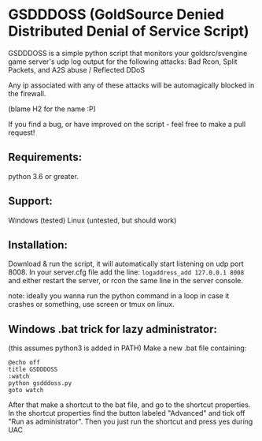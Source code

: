# GSDDDOSS (GoldSource Denied Distributed Denial of Service Script)
GSDDDOSS is a simple python script that monitors your goldsrc/svengine game server's udp log output for the following attacks:
Bad Rcon,
Split Packets,
and A2S abuse / Reflected DDoS

Any ip associated with any of these attacks will be automagically blocked in the firewall.

(blame H2 for the name :P)

If you find a bug, or have improved on the script - feel free to make a pull request!

## Requirements:
python 3.6 or greater.

## Support:
Windows (tested)
Linux (untested, but should work)

## Installation:
Download & run the script, it will automatically start listening on udp port 8008.
In your server.cfg file add the line: ```logaddress_add 127.0.0.1 8008```
and either restart the server, or rcon the same line in the server console.

note: ideally you wanna run the python command in a loop in case it crashes or something, use screen or tmux on linux.

## Windows .bat trick for lazy administrator:
(this assumes python3 is added in PATH)
Make a new .bat file containing:
```
@echo off
title GSDDDOSS
:watch
python gsdddoss.py
goto watch
```
After that make a shortcut to the bat file, and go to the shortcut properties.
In the shortcut properties find the button labeled "Advanced" and tick off "Run as administrator".
Then you just run the shortcut and press yes during UAC